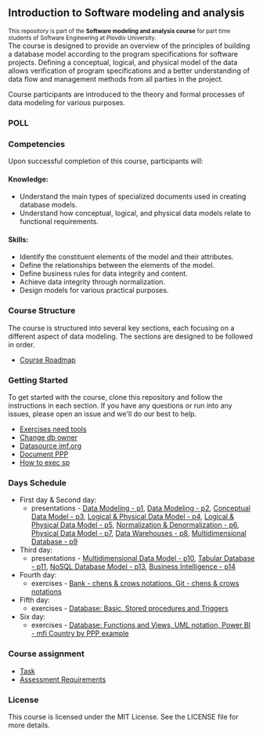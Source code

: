 ## Introduction to Software modeling and analysis
<sup>This repository is part of the **Software modeling and analysis course** for part time students of Software Engineering at Plovdiv University.</sup>\
The course is designed to provide an overview of the principles of building a database model according to the program specifications for software projects. Defining a conceptual, logical, and physical model of the data allows verification of program specifications and a better understanding of data flow and management methods from all parties in the project.

Course participants are introduced to the theory and formal processes of data modeling for various purposes.

### POLL

### Competencies
Upon successful completion of this course, participants will:
#### Knowledge:
* Understand the main types of specialized documents used in creating database models.
* Understand how conceptual, logical, and physical data models relate to functional requirements.
#### Skills:
* Identify the constituent elements of the model and their attributes.
* Define the relationships between the elements of the model.
* Define business rules for data integrity and content.
* Achieve data integrity through normalization.
* Design models for various practical purposes.

### Course Structure
The course is structured into several key sections, each focusing on a different aspect of data modeling. The sections are designed to be followed in order.
* [Course Roadmap](https://miro.com/app/board/uXjVO845q9I=/)

### Getting Started
To get started with the course, clone this repository and follow the instructions in each section. If you have any questions or run into any issues, please open an issue and we'll do our best to help.
* [Exercises need tools](https://github.com/pkyurkchiev/software-modeling-and-analysis-se-pt/blob/master/documentations/tools.md)
* [Change db owner](https://github.com/pkyurkchiev/software-modeling-and-analysis-se-pt/blob/master/documentations/change-db-owner.md)
* [Datasource imf.org](https://github.com/pkyurkchiev/software-modeling-and-analysis-se-pt/blob/master/documentations/data-source.md)
* [Document PPP](https://github.com/pkyurkchiev/software-modeling-and-analysis-se-pt/blob/master/documentations/IMF_PPP.xls)
* [How to exec sp](https://github.com/pkyurkchiev/software-modeling-and-analysis-se-pt/blob/master/documentations/exec-sp.md)


### Days Schedule
* First day & Second day: 
  * presentations - [Data Modeling - p1](https://github.com/pkyurkchiev/software-modeling-and-analysis-se-pt/blob/master/presentations/Lecture-01.pdf), [Data Modeling - p2](https://github.com/pkyurkchiev/software-modeling-and-analysis-se-pt/blob/master/presentations/Lecture-02.pdf), [Conceptual Data Model - p3](https://github.com/pkyurkchiev/software-modeling-and-analysis-se-pt/blob/master/presentations/Lecture-03.pdf), [Logical & Physical Data Model - p4](https://github.com/pkyurkchiev/software-modeling-and-analysis-se-pt/blob/master/presentations/Lecture-04.pdf), [Logical & Physical Data Model - p5](https://github.com/pkyurkchiev/software-modeling-and-analysis-se-pt/blob/master/presentations/Lecture-05.pdf),
  [Normalization & Denormalization - p6](https://github.com/pkyurkchiev/software-modeling-and-analysis-se-pt/blob/master/presentations/Lecture-06.pdf), [Physical Data Model - p7](https://github.com/pkyurkchiev/software-modeling-and-analysis-se-pt/blob/master/presentations/Lecture-07.pdf), [Data Warehouses - p8](https://github.com/pkyurkchiev/software-modeling-and-analysis-se-pt/blob/master/presentations/Lecture-08.pdf), [Multidimensional Database - p9](https://github.com/pkyurkchiev/software-modeling-and-analysis-se-pt/blob/master/presentations/Lecture-09.pdf)
* Third day:
  * presentations - [Multidimensional Data Model - p10](https://github.com/pkyurkchiev/software-modeling-and-analysis-se-pt/blob/master/presentations/Lecture-10.pdf),
 [Tabular Database - p11](https://github.com/pkyurkchiev/software-modeling-and-analysis-se-pt/blob/master/presentations/Lecture-11.pdf),
 [NoSQL Database Model - p13](https://github.com/pkyurkchiev/software-modeling-and-analysis-se-pt/blob/master/presentations/Lecture-13.pdf), [Business Intelligence - p14](https://github.com/pkyurkchiev/software-modeling-and-analysis-se-pt/blob/master/presentations/Lecture-14.pdf)
* Fourth day:
  * exercises - [Bank - chens & crows notations, Git - chens & crows notations](https://github.com/pkyurkchiev/software-modeling-and-analysis-se-pt/blob/master/exercises/01/)
* Fifth day:
  * exercises - [Database: Basic, Stored procedures and Triggers ](https://github.com/pkyurkchiev/software-modeling-and-analysis-se-pt/blob/master/exercises/02/)
* Six day:
  * exercises - [Database: Functions and Views, UML notation, Power BI - mfi Country by PPP example](https://github.com/pkyurkchiev/software-modeling-and-analysis-se-pt/blob/master/exercises/03/)

### Course assignment
* [Task](https://github.com/pkyurkchiev/software-modeling-and-analysis-se-pt/blob/master/course-work/README.md)
* [Assessment Requirements](https://github.com/pkyurkchiev/software-modeling-and-analysis-se-pt/blob/master/documentations/assessment-requirements.md)

### License
This course is licensed under the MIT License. See the LICENSE file for more details.
